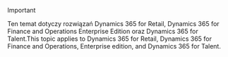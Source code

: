 > [!IMPORTANT]
> <span data-ttu-id="a93e8-101">Ten temat dotyczy rozwiązań Dynamics 365 for Retail, Dynamics 365 for Finance and Operations Enterprise Edition oraz Dynamics 365 for Talent.</span><span class="sxs-lookup"><span data-stu-id="a93e8-101">This topic applies to Dynamics 365 for Retail, Dynamics 365 for Finance and Operations, Enterprise edition, and Dynamics 365 for Talent.</span></span>

